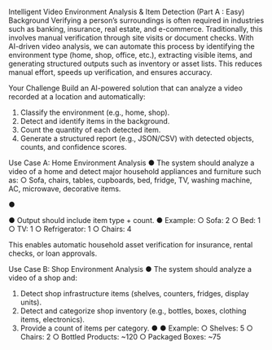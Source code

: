 Intelligent Video Environment Analysis & Item Detection (Part A :
Easy)
Background
Verifying a person’s surroundings is often required in industries such as banking, insurance, real
estate, and e-commerce. Traditionally, this involves manual verification through site visits or
document checks. With AI-driven video analysis, we can automate this process by identifying
the environment type (home, shop, office, etc.), extracting visible items, and generating
structured outputs such as inventory or asset lists.
This reduces manual effort, speeds up verification, and ensures accuracy.

Your Challenge
Build an AI-powered solution that can analyze a video recorded at a location and
automatically:
1. Classify the environment (e.g., home, shop).
2. Detect and identify items in the background.
3. Count the quantity of each detected item.
4. Generate a structured report (e.g., JSON/CSV) with detected objects, counts, and
confidence scores.

Use Case A: Home Environment Analysis
● The system should analyze a video of a home and detect major household
appliances and furniture such as:
○ Sofa, chairs, tables, cupboards, bed, fridge, TV, washing machine, AC,
microwave, decorative items.

●

● Output should include item type + count.
● Example:
○ Sofa: 2
○ Bed: 1
○ TV: 1
○ Refrigerator: 1
○ Chairs: 4

This enables automatic household asset verification for insurance, rental checks, or loan
approvals.

Use Case B: Shop Environment Analysis
● The system should analyze a video of a shop and:
1. Detect shop infrastructure items (shelves, counters, fridges, display
units).
2. Detect and categorize shop inventory (e.g., bottles, boxes, clothing items,
electronics).
3. Provide a count of items per category.
●
● Example:
○ Shelves: 5
○ Chairs: 2
○ Bottled Products: ~120
○ Packaged Boxes: ~75
